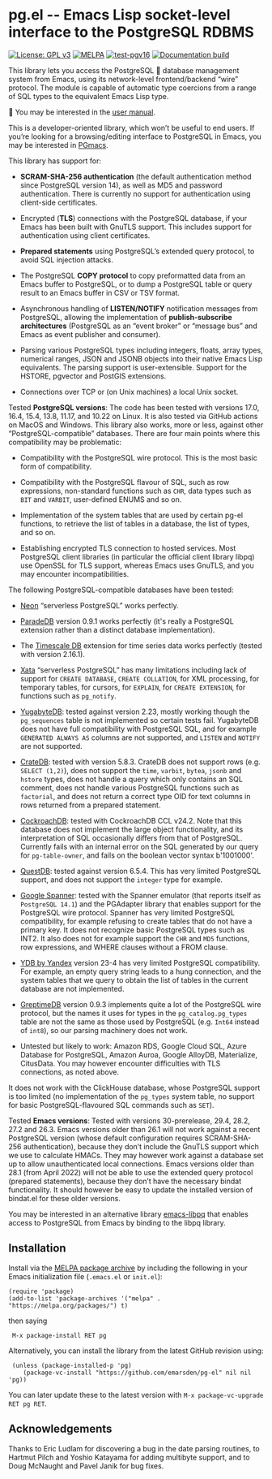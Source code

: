 # pg.el -- Emacs Lisp socket-level interface to the PostgreSQL RDBMS

[![License: GPL v3](https://img.shields.io/badge/License-GPL%20v3-blue.svg)](https://www.gnu.org/licenses/gpl-3.0.html)
[![MELPA](https://melpa.org/packages/pg-badge.svg)](https://melpa.org/#/pg)
[![test-pgv16](https://github.com/emarsden/pg-el/workflows/test-pgv16/badge.svg)](https://github.com/emarsden/pg-el/actions/)
[![Documentation build](https://img.shields.io/github/actions/workflow/status/emarsden/pg-el/mdbook.yml?label=Documentation)](https://github.com/emarsden/pg-el/actions/)

This library lets you access the PostgreSQL 🐘 database management system from Emacs, using its
network-level frontend/backend “wire” protocol. The module is capable of automatic type coercions from a
range of SQL types to the equivalent Emacs Lisp type.

📖 You may be interested in the [user manual](https://emarsden.github.io/pg-el/).

This is a developer-oriented library, which won’t be useful to end users. If you’re looking for a
browsing/editing interface to PostgreSQL in Emacs, you may be interested in
[PGmacs](https://github.com/emarsden/pgmacs/).

This library has support for:

- **SCRAM-SHA-256 authentication** (the default authentication method since PostgreSQL version 14),
  as well as MD5 and password authentication. There is currently no support for authentication
  using client-side certificates.

- Encrypted (**TLS**) connections with the PostgreSQL database, if your Emacs has been built with
  GnuTLS support. This includes support for authentication using client certificates.

- **Prepared statements** using PostgreSQL’s extended query protocol, to avoid SQL injection
  attacks.

- The PostgreSQL **COPY protocol** to copy preformatted data from an Emacs buffer to PostgreSQL, or
  to dump a PostgreSQL table or query result to an Emacs buffer in CSV or TSV format.

- Asynchronous handling of **LISTEN/NOTIFY** notification messages from PostgreSQL, allowing the
  implementation of **publish-subscribe architectures** (PostgreSQL as an “event broker” or
  “message bus” and Emacs as event publisher and consumer).

- Parsing various PostgreSQL types including integers, floats, array types, numerical ranges, JSON
  and JSONB objects into their native Emacs Lisp equivalents. The parsing support is
  user-extensible. Support for the HSTORE, pgvector and PostGIS extensions.

- Connections over TCP or (on Unix machines) a local Unix socket.


Tested **PostgreSQL versions**: The code has been tested with versions 17.0, 16.4, 15.4, 13.8,
11.17, and 10.22 on Linux. It is also tested via GitHub actions on MacOS and Windows. This library
also works, more or less, against other “PostgreSQL-compatible” databases. There are four main points
where this compatibility may be problematic: 

- Compatibility with the PostgreSQL wire protocol. This is the most basic form of compatibility.

- Compatibility with the PostgreSQL flavour of SQL, such as row expressions, non-standard functions
  such as `CHR`, data types such as `BIT` and `VARBIT`, user-defined ENUMS and so on.

- Implementation of the system tables that are used by certain pg-el functions, to retrieve the list
  of tables in a database, the list of types, and so on.

- Establishing encrypted TLS connection to hosted services. Most PostgreSQL client libraries (in
  particular the official client library libpq) use OpenSSL for TLS support, whereas Emacs uses
  GnuTLS, and you may encounter incompatibilities.

The following PostgreSQL-compatible databases have been tested:

- [Neon](https://neon.tech/) “serverless PostgreSQL” works perfectly.

- [ParadeDB](https://www.paradedb.com/) version 0.9.1 works perfectly (it's really a PostgreSQL
  extension rather than a distinct database implementation).

- The [Timescale DB](https://www.timescale.com/) extension for time series data works perfectly
  (tested with version 2.16.1).

- [Xata](https://xata.io/) “serverless PostgreSQL” has many limitations including lack of support
  for `CREATE DATABASE`, `CREATE COLLATION`, for XML processing, for temporary tables, for cursors,
  for `EXPLAIN`, for `CREATE EXTENSION`, for functions such as `pg_notify`.

- [YugabyteDB](https://yugabyte.com/): tested against version 2.23, mostly working though the
  `pg_sequences` table is not implemented so certain tests fail. YugabyteDB does not have full
  compatibility with PostgreSQL SQL, and for example `GENERATED ALWAYS AS` columns are not
  supported, and `LISTEN` and `NOTIFY` are not supported.

- [CrateDB](https://crate.io/): tested with version 5.8.3. CrateDB does not support rows (e.g.
  `SELECT (1,2)`), does not support the `time`, `varbit`, `bytea`, `jsonb` and `hstore` types, does
  not handle a query which only contains an SQL comment, does not handle various PostgreSQL
  functions such as `factorial`, and does not return a correct type OID for text columns in rows
  returned from a prepared statement.

- [CockroachDB](https://github.com/cockroachdb/cockroach): tested with CockroachDB CCL v24.2. Note
  that this database does not implement the large object functionality, and its interpretation of
  SQL occasionally differs from that of PostgreSQL. Currently fails with an internal error on the
  SQL generated by our query for `pg-table-owner`, and fails on the boolean vector syntax
  b'1001000'.

- [QuestDB](https://questdb.io/): tested against version 6.5.4. This has very limited PostgreSQL
  support, and does not support the `integer` type for example.

- [Google Spanner](https://cloud.google.com/spanner): tested with the Spanner emulator (that reports
  itself as `PostgreSQL 14.1`) and the PGAdapter library that enables support for the PostgreSQL
  wire protocol. Spanner has very limited PostgreSQL compatibility, for example refusing to create
  tables that do not have a primary key. It does not recognize basic PostgreSQL types such as INT2.
  It also does not for example support the `CHR` and `MD5` functions, row expressions, and WHERE
  clauses without a FROM clause.

- [YDB by Yandex](https://ydb.tech/docs/en/postgresql/docker-connect) version 23-4 has very limited
  PostgreSQL compatibility. For example, an empty query string leads to a hung connection, and the
  system tables that we query to obtain the list of tables in the current database are not
  implemented.

- [GreptimeDB](https://github.com/GrepTimeTeam/greptimedb) version 0.9.3 implements quite a lot of
  the PostgreSQL wire protocol, but the names it uses for types in the `pg_catalog.pg_types` table
  are not the same as those used by PostgreSQL (e.g. `Int64` instead of `int8`), so our parsing
  machinery does not work.

- Untested but likely to work: Amazon RDS, Google Cloud SQL, Azure Database for PostgreSQL, Amazon
  Auroa, Google AlloyDB, Materialize, CitusData. You may however encounter difficulties with TLS
  connections, as noted above.

It does not work with the ClickHouse database, whose PostgreSQL support is too limited (no
implementation of the `pg_types` system table, no support for basic PostgreSQL-flavoured SQL
commands such as `SET`).

Tested **Emacs versions**: Tested with versions 30-prerelease, 29.4, 28.2, 27.2 and 26.3. Emacs
versions older than 26.1 will not work against a recent PostgreSQL version (whose default
configuration requires SCRAM-SHA-256 authentication), because they don’t include the GnuTLS support
which we use to calculate HMACs. They may however work against a database set up to allow
unauthenticated local connections. Emacs versions older than 28.1 (from April 2022) will not be able
to use the extended query protocol (prepared statements), because they don’t have the necessary
bindat functionality. It should however be easy to update the installed version of bindat.el for
these older versions.

You may be interested in an alternative library [emacs-libpq](https://github.com/anse1/emacs-libpq)
that enables access to PostgreSQL from Emacs by binding to the libpq library.


## Installation

Install via the [MELPA package archive](https://melpa.org/partials/getting-started.html) by
including the following in your Emacs initialization file (`.emacs.el` or `init.el`):

    (require 'package)
    (add-to-list 'package-archives '("melpa" . "https://melpa.org/packages/") t)

then saying 

     M-x package-install RET pg

Alternatively, you can install the library from the latest GitHub revision using:

     (unless (package-installed-p 'pg)
        (package-vc-install "https://github.com/emarsden/pg-el" nil nil 'pg))

You can later update these to the latest version with `M-x package-vc-upgrade RET pg RET`.




## Acknowledgements

Thanks to Eric Ludlam for discovering a bug in the date parsing routines, to Hartmut Pilch and
Yoshio Katayama for adding multibyte support, and to Doug McNaught and Pavel Janik for bug fixes.

